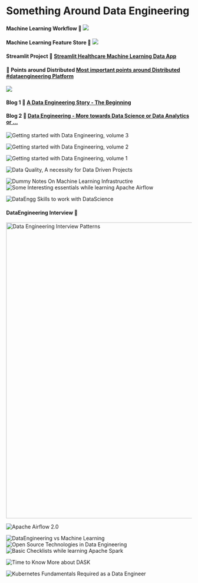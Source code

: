 # Something Around Data Engineering

####

#### Machine Learning Workflow :100: ![](sketchnotes/ML_workflow.png)

#### Machine Learning Feature Store :100: ![](sketchnotes/feature_store.jpg)

#### Streamlit Project :100: [Streamlit Healthcare Machine Learning Data App](https://github.com/abhishek-ch/streamlit-healthcare-ML-App)

#### :100: Points around Distributed [Most important points around Distributed #dataengineering Platform](https://www.linkedin.com/posts/iamabhishekchoudhary_dataengineering-programminglanguages-distributedsystem-activity-6742777508380360704-qqvV)

![](sketchnotes/imp_dataengg.png)


#### Blog 1 :100: [A Data Engineering Story - The Beginning](https://github.com/abhishek-ch/around-dataengineering/blob/master/docs/blog1/index.md)
#### Blog 2 :100: [Data Engineering - More towards Data Science or Data Analytics or ...](https://github.com/abhishek-ch/around-dataengineering/tree/blog2) 

![Getting started with Data Engineering, volume 3](sketchnotes/Getting_started_with_de_vol3.png)

![Getting started with Data Engineering, volume 2](sketchnotes/Getting_started_with_de_vol2.png)

![Getting started with Data Engineering, volume 1](sketchnotes/gettingstart_dataengg.png)

![Data Quality, A necessity for Data Driven Projects](sketchnotes/arond_dq.png)

![Dummy Notes On Machine Learning Infrastructire](sketchnotes/ML_Infra_RoughNotes.png)
![Some Interesting essentials while learning Apache Airflow](sketchnotes/airflow_checklist.png)

![DataEngg Skills to work with DataScience](sketchnotes/DE_skills_work_with_DS.jpg)
#### DataEngineering Interview :clap:

<img src="sketchnotes/DE_Interview.jpg" alt="Data Engineering Interview Patterns" style="width:800px;height:800px"/>


![Apache Airflow 2.0](sketchnotes/Airflow_2_0.jpg)

![DataEngineering vs Machine Learning](sketchnotes/DataEngineeringVsMachineLearningengineering.jpg)
![Open Source Technologies in Data Engineering](sketchnotes/DE_OS.jpg)
![Basic Checklists while learning Apache Spark](sketchnotes/spark_checklist.png)

![Time to Know More about DASK](sketchnotes/TimeToLearnDask.png)

![Kubernetes Fundamentals Required as a Data Engineer](sketchnotes/kubernetes_fundamentals.png)